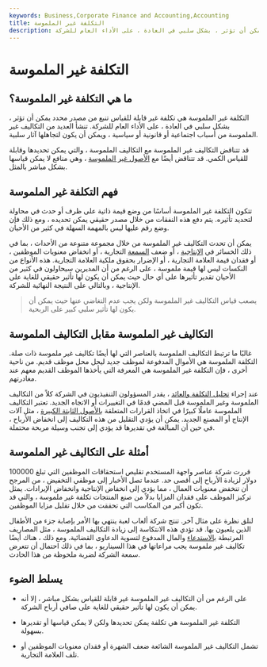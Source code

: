 ```yaml
---
keywords: Business,Corporate Finance and Accounting,Accounting
title: التكلفة غير الملموسة
description: التكلفة غير الملموسة هي تكلفة غير قابلة للقياس تنبع من مصدر محدد يمكن أن تؤثر ، بشكل سلبي في العادة ، على الأداء العام للشركة.
---
```


# التكلفة غير الملموسة
## ما هي التكلفة غير الملموسة؟

التكلفة غير الملموسة هي تكلفة غير قابلة للقياس تنبع من مصدر محدد يمكن أن تؤثر ، بشكل سلبي في العادة ، على الأداء العام للشركة. تنشأ العديد من التكاليف غير الملموسة من أسباب اجتماعية أو قانونية أو سياسية ، ويمكن أن يكون لتجاهلها آثار سلبية.

قد تتناقض التكاليف غير الملموسة مع التكاليف الملموسة ، والتي يمكن تحديدها وقابلة للقياس الكمي. قد تتناقض أيضًا مع [الأصول غير الملموسة](/intangibleasset) ، وهي منافع لا يمكن قياسها بشكل مباشر بالمثل.

## فهم التكلفة غير الملموسة

تتكون التكلفة غير الملموسة أساسًا من وضع قيمة ذاتية على ظرف أو حدث في محاولة لتحديد تأثيره. يتم دفع هذه النفقات من خلال مصدر حقيقي يمكن تحديده ، ومع ذلك فإن وضع رقم عليها ليس بالمهمة السهلة في كثير من الأحيان.

يمكن أن تحدث التكاليف غير الملموسة من خلال مجموعة متنوعة من الأحداث ، بما في ذلك الخسائر في [الإنتاجية](/productivity) ، أو ضعف [السمعة](/goodwill) التجارية ، أو انخفاض معنويات الموظفين ، أو فقدان قيمة العلامة التجارية ، أو الإضرار بحقوق ملكية العلامة التجارية. هذه الأنواع من النكسات ليس لها قيمة ملموسة ، على الرغم من أن المديرين سيحاولون في كثير من الأحيان تقدير تأثيرها على أي حال حيث يمكن أن يكون لها تأثير حقيقي للغاية على الإنتاجية ، وبالتالي على النتيجة النهائية للشركة.

> يصعب قياس التكاليف غير الملموسة ولكن يجب عدم التغاضي عنها حيث يمكن أن يكون لها تأثير سلبي كبير على الربحية.

>

## التكاليف غير الملموسة مقابل التكاليف الملموسة

غالبًا ما ترتبط التكاليف الملموسة بالعناصر التي لها أيضًا تكاليف غير ملموسة ذات صلة. التكلفة الملموسة هي الأموال المدفوعة لموظف جديد ليحل محل موظف قديم. من ناحية أخرى ، فإن التكلفة غير الملموسة هي المعرفة التي يأخذها الموظف القديم معهم عند مغادرتهم.

عند إجراء [تحليل التكلفة والعائد](/cost-benefitanalysis) ، يقدر المسؤولون التنفيذيون في الشركة كلاً من التكاليف الملموسة وغير الملموسة قبل المضي قدمًا في التغييرات أو الاتجاه الجديد. تعتبر التكاليف الملموسة عاملًا كبيرًا في اتخاذ القرارات المتعلقة [بالأصول الثابتة الكبيرة](/fixedasset) ، مثل آلات الإنتاج أو المصنع الجديد. يمكن أن يؤدي التقليل من هذه التكاليف إلى انخفاض الأرباح ، في حين أن المبالغة في تقديرها قد يؤدي إلى تجنب وسيلة مربحة محتملة.

## أمثلة على التكاليف غير الملموسة

قررت شركة عناصر واجهة المستخدم تقليص استحقاقات الموظفين التي تبلغ 100000 دولار لزيادة الأرباح إلى أقصى حد. عندما تصل الأخبار إلى موظفي التخفيض ، من المرجح أن تنخفض معنويات العمال ، مما يؤدي إلى انخفاض الإنتاجية وانخفاض الإيرادات. يمثل تركيز الموظف على فقدان المزايا بدلاً من صنع المنتجات تكلفة غير ملموسة ، والتي قد تكون أكبر من المكاسب التي تحققت من خلال تقليل مزايا الموظفين.

لنلق نظرة على مثال آخر. تنتج شركة ألعاب لعبة ينتهي بها الأمر بإصابة جزء من الأطفال الذين يلعبون بها. قد تؤدي هذه الانتكاسة إلى زيادة التكاليف الملموسة ، مثل المصاريف المرتبطة [بالاستدعاء](/product_recall) والمال المدفوع لتسوية الدعاوى القضائية. ومع ذلك ، هناك أيضًا تكاليف غير ملموسة يجب مراعاتها في هذا السيناريو ، بما في ذلك احتمال أن تتعرض سمعة الشركة لضربة ملحوظة من هذا الحادث.

## يسلط الضوء

- على الرغم من أن التكاليف غير الملموسة غير قابلة للقياس بشكل مباشر ، إلا أنه يمكن أن يكون لها تأثير حقيقي للغاية على صافي أرباح الشركة.

- التكلفة غير الملموسة هي تكلفة يمكن تحديدها ولكن لا يمكن قياسها أو تقديرها بسهولة.

- تشمل التكاليف غير الملموسة الشائعة ضعف الشهرة أو فقدان معنويات الموظفين أو تلف العلامة التجارية.

